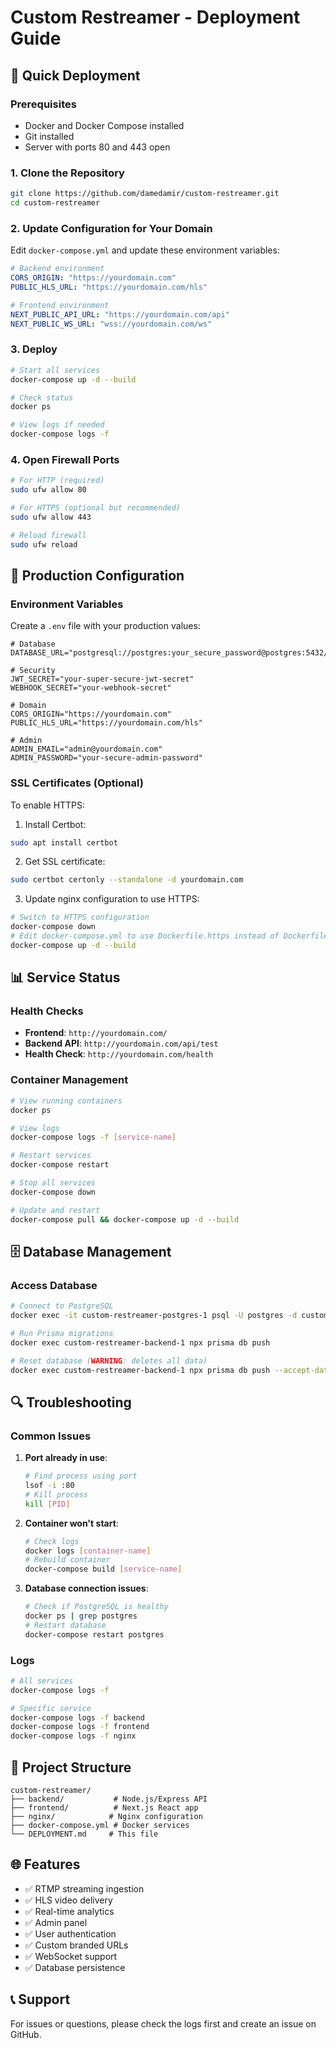# Custom Restreamer - Deployment Guide

## 🚀 Quick Deployment

### Prerequisites
- Docker and Docker Compose installed
- Git installed
- Server with ports 80 and 443 open

### 1. Clone the Repository
```bash
git clone https://github.com/damedamir/custom-restreamer.git
cd custom-restreamer
```

### 2. Update Configuration for Your Domain
Edit `docker-compose.yml` and update these environment variables:

```yaml
# Backend environment
CORS_ORIGIN: "https://yourdomain.com"
PUBLIC_HLS_URL: "https://yourdomain.com/hls"

# Frontend environment  
NEXT_PUBLIC_API_URL: "https://yourdomain.com/api"
NEXT_PUBLIC_WS_URL: "wss://yourdomain.com/ws"
```

### 3. Deploy
```bash
# Start all services
docker-compose up -d --build

# Check status
docker ps

# View logs if needed
docker-compose logs -f
```

### 4. Open Firewall Ports
```bash
# For HTTP (required)
sudo ufw allow 80

# For HTTPS (optional but recommended)
sudo ufw allow 443

# Reload firewall
sudo ufw reload
```

## 🔧 Production Configuration

### Environment Variables
Create a `.env` file with your production values:

```env
# Database
DATABASE_URL="postgresql://postgres:your_secure_password@postgres:5432/custom_restreamer"

# Security
JWT_SECRET="your-super-secure-jwt-secret"
WEBHOOK_SECRET="your-webhook-secret"

# Domain
CORS_ORIGIN="https://yourdomain.com"
PUBLIC_HLS_URL="https://yourdomain.com/hls"

# Admin
ADMIN_EMAIL="admin@yourdomain.com"
ADMIN_PASSWORD="your-secure-admin-password"
```

### SSL Certificates (Optional)
To enable HTTPS:

1. Install Certbot:
```bash
sudo apt install certbot
```

2. Get SSL certificate:
```bash
sudo certbot certonly --standalone -d yourdomain.com
```

3. Update nginx configuration to use HTTPS:
```bash
# Switch to HTTPS configuration
docker-compose down
# Edit docker-compose.yml to use Dockerfile.https instead of Dockerfile.simple
docker-compose up -d --build
```

## 📊 Service Status

### Health Checks
- **Frontend**: `http://yourdomain.com/`
- **Backend API**: `http://yourdomain.com/api/test`
- **Health Check**: `http://yourdomain.com/health`

### Container Management
```bash
# View running containers
docker ps

# View logs
docker-compose logs -f [service-name]

# Restart services
docker-compose restart

# Stop all services
docker-compose down

# Update and restart
docker-compose pull && docker-compose up -d --build
```

## 🗄️ Database Management

### Access Database
```bash
# Connect to PostgreSQL
docker exec -it custom-restreamer-postgres-1 psql -U postgres -d custom_restreamer

# Run Prisma migrations
docker exec custom-restreamer-backend-1 npx prisma db push

# Reset database (WARNING: deletes all data)
docker exec custom-restreamer-backend-1 npx prisma db push --accept-data-loss
```

## 🔍 Troubleshooting

### Common Issues

1. **Port already in use**:
   ```bash
   # Find process using port
   lsof -i :80
   # Kill process
   kill [PID]
   ```

2. **Container won't start**:
   ```bash
   # Check logs
   docker logs [container-name]
   # Rebuild container
   docker-compose build [service-name]
   ```

3. **Database connection issues**:
   ```bash
   # Check if PostgreSQL is healthy
   docker ps | grep postgres
   # Restart database
   docker-compose restart postgres
   ```

### Logs
```bash
# All services
docker-compose logs -f

# Specific service
docker-compose logs -f backend
docker-compose logs -f frontend
docker-compose logs -f nginx
```

## 📁 Project Structure
```
custom-restreamer/
├── backend/           # Node.js/Express API
├── frontend/          # Next.js React app
├── nginx/            # Nginx configuration
├── docker-compose.yml # Docker services
└── DEPLOYMENT.md     # This file
```

## 🌐 Features
- ✅ RTMP streaming ingestion
- ✅ HLS video delivery
- ✅ Real-time analytics
- ✅ Admin panel
- ✅ User authentication
- ✅ Custom branded URLs
- ✅ WebSocket support
- ✅ Database persistence

## 📞 Support
For issues or questions, please check the logs first and create an issue on GitHub.